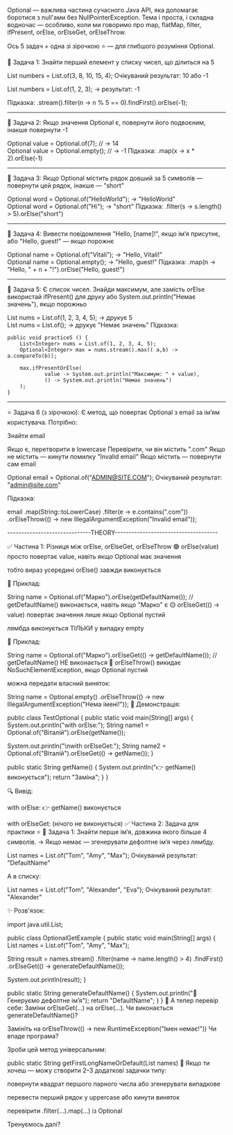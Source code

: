 Optional — важлива частина сучасного Java API,
яка допомагає боротися з null'ами без NullPointerException.
Тема і проста, і складна водночас — особливо, 
коли ми говоримо про map, flatMap, filter, ifPresent, orElse, orElseGet, orElseThrow.



Ось 5 задач + одна зі зірочкою ⭐ — для глибшого розуміння Optional.

🔹 Задача 1: Знайти перший елемент у списку чисел, що ділиться на 5

List<Integer> numbers = List.of(3, 8, 10, 15, 4);
Очікуваний результат: 10
або -1

List<Integer> numbers = List.of(1, 2, 3);
→ результат: -1

Підказка:
.stream().filter(n -> n % 5 == 0).findFirst().orElse(-1);

------------------------------------------------------------------

🔹 Задача 2: Якщо значення Optional є, повернути його подвоєним, 
інакше повернути -1

Optional<Integer> value = Optional.of(7); // → 14  
Optional<Integer> value = Optional.empty(); // → -1
Підказка:
.map(x -> x * 2).orElse(-1)

------------------------------------------------------------------

🔹 Задача 3: Якщо Optional містить рядок довший за 5 символів 
— повернути цей рядок, інакше — "short"

Optional<String> word = Optional.of("HelloWorld"); → "HelloWorld"  
Optional<String> word = Optional.of("Hi"); → "short"
Підказка:
.filter(s -> s.length() > 5).orElse("short")

------------------------------------------------------------------

🔹 Задача 4: Вивести повідомлення "Hello, [name]!", 
якщо ім’я присутнє, або "Hello, guest!" — якщо порожнє

Optional<String> name = Optional.of("Vitali"); → "Hello, Vitali!"  
Optional<String> name = Optional.empty(); → "Hello, guest!"
Підказка:
.map(n -> "Hello, " + n + "!").orElse("Hello, guest!")

-----------------------------------------------------------------

🔹 Задача 5: Є список чисел. Знайди максимум, 
але замість orElse використай ifPresent() для друку
або System.out.println("Немає значень"), якщо порожньо

List<Integer> nums = List.of(1, 2, 3, 4, 5); → друкує 5  
List<Integer> nums = List.of(); → друкує "Немає значень"
Підказка:

    public void practice5 () {
        List<Integer> nums = List.of(1, 2, 3, 4, 5);
        Optional<Integer> max = nums.stream().max(( a,b) -> a.compareTo(b));

        max.ifPresentOrElse(
                value -> System.out.println("Максимум: " + value),
                () -> System.out.println("Немає значень")
        );
    }

------------------------------------------------------------------

⭐ Задача 6 (з зірочкою):
Є метод, що повертає Optional з email за ім’ям користувача. Потрібно:

Знайти email

Якщо є, перетворити в lowercase
Перевірити, чи він містить ".com"
Якщо не містить — кинути помилку "Invalid email"
Якщо містить — повернути сам email

Optional<String> email = Optional.of("ADMIN@SITE.COM");
Очікуваний результат: "admin@site.com"

Підказка:

email
.map(String::toLowerCase)
.filter(e -> e.contains(".com"))
.orElseThrow(() -> new IllegalArgumentException("Invalid email"));



------------------------------THEORY-------------------------------------

✅ Частина 1: Різниця між orElse, orElseGet, orElseThrow
🟢 orElse(value)
просто повертає value, навіть якщо Optional має значення

тобто вираз усередині orElse() завжди виконується

🔧 Приклад:

String name = Optional.of("Марко").orElse(getDefaultName()); // getDefaultName() виконається, навіть якщо "Марко" є
🟡 orElseGet(() -> value)
повертає значення лише якщо Optional пустий

лямбда виконується ТІЛЬКИ у випадку empty

🔧 Приклад:

String name = Optional.of("Марко").orElseGet(() -> getDefaultName()); // getDefaultName() НЕ виконається
🔴 orElseThrow()
викидає NoSuchElementException, якщо Optional пустий

можна передати власний виняток:

String name = Optional.empty()
.orElseThrow(() -> new IllegalArgumentException("Нема імені!"));
🧪 Демонстрація:

public class TestOptional {
public static void main(String[] args) {
System.out.println("with orElse:");
String name1 = Optional.of("Віталій").orElse(getName());

System.out.println("\nwith orElseGet:");
String name2 = Optional.of("Віталій").orElseGet(() -> getName());
}

public static String getName() {
System.out.println("👉 getName() виконується");
return "Заміна";
}
}

🔍 Вивід:

with orElse:
👉 getName() виконується

with orElseGet:
(нічого не виконується)
✅ Частина 2: Задача для практики ⭐
🔹 Задача 1: Знайти перше ім’я, довжина якого більше 4 символів.
→ Якщо немає — згенерувати дефолтне ім’я через лямбду.

List<String> names = List.of("Tom", "Amy", "Max");
Очікуваний результат: "DefaultName"

А в списку:

List<String> names = List.of("Tom", "Alexander", "Eva");
Очікуваний результат: "Alexander"

✨ Розв'язок:

import java.util.List;

public class OptionalGetExample {
public static void main(String[] args) {
List<String> names = List.of("Tom", "Amy", "Max");

String result = names.stream()
.filter(name -> name.length() > 4)
.findFirst()
.orElseGet(() -> generateDefaultName());

System.out.println(result);
}

public static String generateDefaultName() {
System.out.println("🔧 Генеруємо дефолтне ім’я");
return "DefaultName";
}
}
🧠 А тепер перевір себе:
Заміни orElseGet(...) на orElse(...).
Чи виконається generateDefaultName()?

Замініть на orElseThrow(() -> new RuntimeException("Імен немає!"))
Чи впаде програма?

Зроби цей метод універсальним:

public static String getFirstLongNameOrDefault(List<String> names)
💬 Якщо ти хочеш — можу створити 2–3 додаткові задачки типу:

повернути квадрат першого парного числа або згенерувати випадкове

перевести перший рядок у uppercase або кинути виняток

перевірити .filter(...).map(...) із Optional

Тренуємось далі?